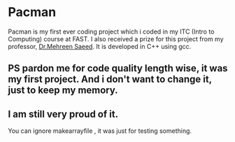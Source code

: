 # Pacman
Pacman is my first ever coding project which i coded in my ITC (Intro to Computing) course at FAST. I also received a prize for this project from my professor, [Dr.Mehreen Saeed](http://www.nu.edu.pk/campus/Employee/Mehreen-Saeed_3796). It is developed in C++ using gcc.

## PS pardon me for code quality length wise, it was my first project. And i don't want to change it, just to keep my memory.

## I am still very proud of it.

You can ignore  makearrayfile , it was just for testing something.
